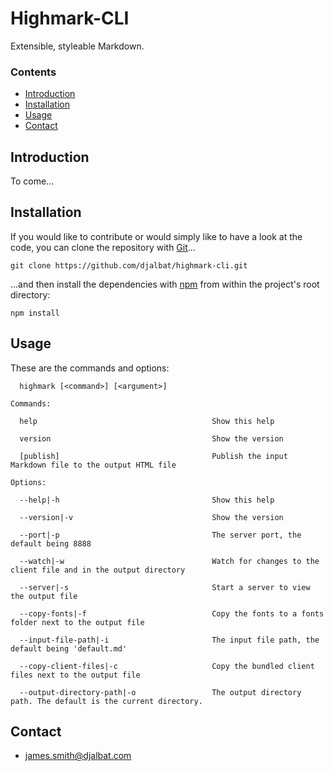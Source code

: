 # Highmark-CLI

Extensible, styleable Markdown.

### Contents

- [Introduction](#introduction)
- [Installation](#installation)
- [Usage](#usage)
- [Contact](#contact)

## Introduction

To come...

## Installation

If you would like to contribute or would simply like to have a look at the code, you can clone the repository with [Git](https://git-scm.com/)...

    git clone https://github.com/djalbat/highmark-cli.git

...and then install the dependencies with [npm](https://www.npmjs.com/) from within the project's root directory:

    npm install

## Usage

These are the commands and options:

```
  highmark [<command>] [<argument>]          

Commands:

  help                                       Show this help
  
  version                                    Show the version
  
  [publish]                                  Publish the input Markdown file to the output HTML file

Options:

  --help|-h                                  Show this help
  
  --version|-v                               Show the version

  --port|-p                                  The server port, the default being 8888

  --watch|-w                                 Watch for changes to the client file and in the output directory 

  --server|-s                                Start a server to view the output file

  --copy-fonts|-f                            Copy the fonts to a fonts folder next to the output file

  --input-file-path|-i                       The input file path, the default being 'default.md'

  --copy-client-files|-c                     Copy the bundled client files next to the output file

  --output-directory-path|-o                 The output directory path. The default is the current directory.
```

## Contact

* james.smith@djalbat.com

